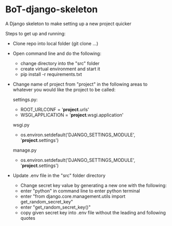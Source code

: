 # BoT-django-skeleton
A Django skeleton to make setting up a new project quicker

Steps to get up and running:
 - Clone repo into local folder (git clone ...)
 - Open command line and do the following:
     - change directory into the "src" folder
     - create virtual environment and start it
     - pip install -r requirements.txt
  - Change name of project from "project" in the following areas to whatever you would like the project to be called:
  
     settings.py:
     - ROOT_URLCONF = '<strong>project</strong>.urls'
     - WSGI_APPLICATION = '<strong>project</strong>.wsgi.application'
     
     wsgi.py
     - os.environ.setdefault('DJANGO_SETTINGS_MODULE', '<strong>project</strong>.settings')
     
     manage.py
     - os.environ.setdefault('DJANGO_SETTINGS_MODULE', '<strong>project</strong>.settings')
     
 - Update .env file in the "src" folder directory
   - Change secret key value by generating a new one with the following:
   - enter "python" in command line to enter python terminal
   - enter "from django.core.management.utils import get_random_secret_key"
   - enter "get_random_secret_key()"
   - copy given secret key into .env file without the leading and following quotes

